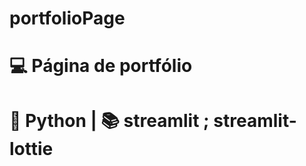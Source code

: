 # portfolioPage
# :computer: Página de portfólio
# :wrench: Python | :books: streamlit ; streamlit-lottie
